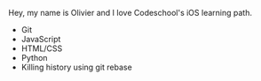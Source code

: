 Hey, my name is Olivier and I love Codeschool's iOS learning path.
* Git
* JavaScript
* HTML/CSS
* Python
* Killing history using git rebase

